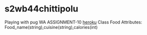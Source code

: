 # s2wb44chittipolu
Playing with pug
WA ASSIGNMENT-10
[heroku](https://s2db44chittipolu.herokuapp.com/)
Class Food
Attributes: Food_name(string),cuisine(string),calories(int)
